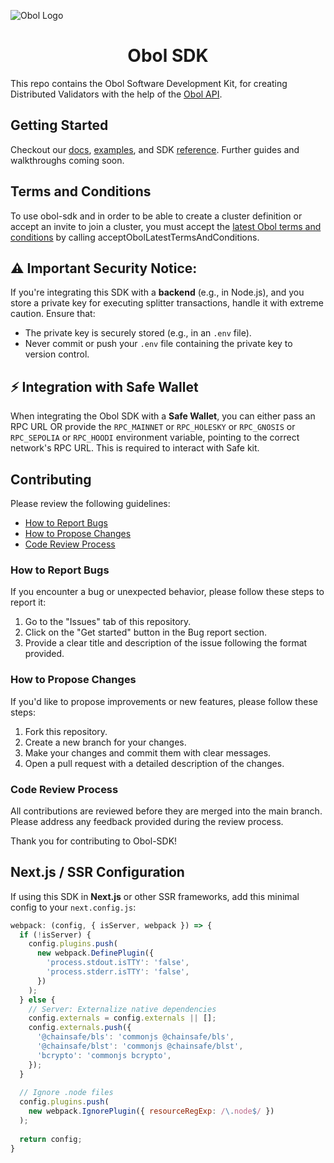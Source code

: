 ![Obol Logo](https://obol.org/obolnetwork.png)

<h1 align="center">Obol SDK</h1>

This repo contains the Obol Software Development Kit, for creating Distributed Validators with the help of the [Obol API](https://docs.obol.org/api).

## Getting Started

Checkout our [docs](https://docs.obol.org/docs/advanced/quickstart-sdk), [examples](https://github.com/ObolNetwork/obol-sdk-examples/), and SDK [reference](https://docs.obol.org/sdk). Further guides and walkthroughs coming soon.

## Terms and Conditions
To use obol-sdk and in order to be able to create a cluster definition or accept an invite to join a cluster, you must accept the [latest Obol terms and conditions](https://obol.org/terms.pdf) by calling acceptObolLatestTermsAndConditions.

## ⚠️ Important Security Notice:
If you're integrating this SDK with a **backend** (e.g., in Node.js), and you store a private key for executing splitter transactions, handle it with extreme caution. Ensure that:

- The private key is securely stored (e.g., in an `.env` file).
- Never commit or push your `.env` file containing the private key to version control.

## ⚡️ Integration with Safe Wallet

When integrating the Obol SDK with a **Safe Wallet**, you can either pass an RPC URL OR provide the `RPC_MAINNET` or `RPC_HOLESKY` or `RPC_GNOSIS` or `RPC_SEPOLIA` or `RPC_HOODI` environment variable, pointing to the correct network's RPC URL. This is required to interact with Safe kit.


## Contributing

Please review the following guidelines:

- [How to Report Bugs](#how-to-report-bugs)
- [How to Propose Changes](#how-to-propose-changes)
- [Code Review Process](#code-review-process)

### How to Report Bugs

If you encounter a bug or unexpected behavior, please follow these steps to report it:

1. Go to the "Issues" tab of this repository.
2. Click on the "Get started" button in the Bug report section.
3. Provide a clear title and description of the issue following the format provided.

### How to Propose Changes

If you'd like to propose improvements or new features, please follow these steps:

1. Fork this repository.
2. Create a new branch for your changes.
3. Make your changes and commit them with clear messages.
4. Open a pull request with a detailed description of the changes.

### Code Review Process

All contributions are reviewed before they are merged into the main branch. Please address any feedback provided during the review process.

Thank you for contributing to Obol-SDK!

## Next.js / SSR Configuration

If using this SDK in **Next.js** or other SSR frameworks, add this minimal config to your `next.config.js`:

```javascript
webpack: (config, { isServer, webpack }) => {
  if (!isServer) {
    config.plugins.push(
      new webpack.DefinePlugin({
        'process.stdout.isTTY': 'false',
        'process.stderr.isTTY': 'false',
      })
    );
  } else {
    // Server: Externalize native dependencies
    config.externals = config.externals || [];
    config.externals.push({
      '@chainsafe/bls': 'commonjs @chainsafe/bls',
      '@chainsafe/blst': 'commonjs @chainsafe/blst',
      'bcrypto': 'commonjs bcrypto',
    });
  }
  
  // Ignore .node files
  config.plugins.push(
    new webpack.IgnorePlugin({ resourceRegExp: /\.node$/ })
  );
  
  return config;
}
```


